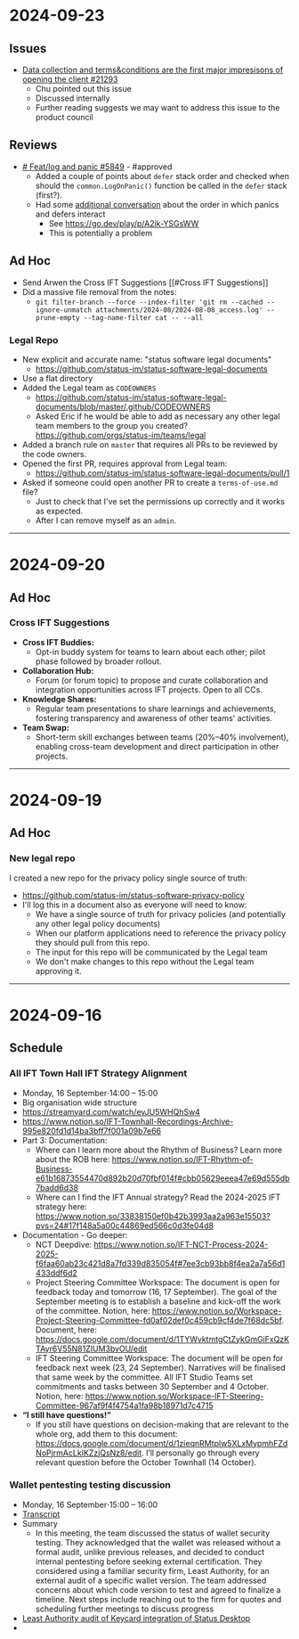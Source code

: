 # 2024-09-23
## Issues
- [Data collection and terms&conditions are the first major impresisons of opening the client #21293](https://github.com/status-im/status-mobile/issues/21293)
	- Chu pointed out this issue
	- Discussed internally
	- Further reading suggests we may want to address this issue to the product council

## Reviews
- [# Feat/log and panic #5849](https://github.com/status-im/status-go/pull/5849#pullrequestreview-2321567843) - #approved 
	- Added a couple of points about `defer` stack order and checked when should the `common.LogOnPanic()` function be called in the `defer` stack (first?).
	- Had some [additional conversation](https://github.com/status-im/status-go/pull/5849#discussion_r1771068007) about the order in which panics and defers interact
		- See https://go.dev/play/p/A2ik-YSGsWW
		- This is potentially a problem
## Ad Hoc

- Send Arwen the Cross IFT Suggestions [[#Cross IFT Suggestions]]
- Did a massive file removal from the notes:
	- `git filter-branch --force --index-filter 'git rm --cached --ignore-unmatch attachments/2024-08/2024-08-08_access.log' --prune-empty --tag-name-filter cat -- --all`
### Legal Repo
- New explicit and accurate name: "status software legal documents"
  - https://github.com/status-im/status-software-legal-documents
- Use a flat directory
- Added the Legal team as `CODEOWNERS`
  - https://github.com/status-im/status-software-legal-documents/blob/master/.github/CODEOWNERS
  - Asked Eric if he would be able to add as necessary any other legal team members to the group you created? https://github.com/orgs/status-im/teams/legal
- Added a branch rule on `master` that requires all PRs to be reviewed by the code owners.
- Opened the first PR, requires approval from Legal team:
  - https://github.com/status-im/status-software-legal-documents/pull/1
- Asked if someone could open another PR to create a `terms-of-use.md` file?
  - Just to check that I've set the permissions up correctly and it works as expected.
  - After I can remove myself as an `admin`.

---
# 2024-09-20

## Ad Hoc

### Cross IFT Suggestions

- **Cross IFT Buddies:**
	- Opt-in buddy system for teams to learn about each other; pilot phase followed by broader rollout.
- **Collaboration Hub:**
	- Forum (or forum topic) to propose and curate collaboration and integration opportunities across IFT projects. Open to all CCs.
- **Knowledge Shares:**
	- Regular team presentations to share learnings and achievements, fostering transparency and awareness of other teams' activities.
- **Team Swap:**
	- Short-term skill exchanges between teams (20%–40% involvement), enabling cross-team development and direct participation in other projects.

---
# 2024-09-19
## Ad Hoc
### New legal repo
I created a new repo for the privacy policy single source of truth:
- https://github.com/status-im/status-software-privacy-policy
- I'll log this in a document also as everyone will need to know:
	- We have a single source of truth for privacy policies (and potentially any other legal policy documents)
	- When our platform applications need to reference the privacy policy they should pull from this repo.
	- The input for this repo will be communicated by the Legal team
	- We don't make changes to this repo without the Legal team approving it.

---
# 2024-09-16

## Schedule
### **All IFT Town Hall** IFT Strategy Alignment

- Monday, 16 September⋅14:00 – 15:00
- Big organisation wide structure
- https://streamyard.com/watch/evJU5WHQhSw4
- https://www.notion.so/IFT-Townhall-Recordings-Archive-995e820fd1d14ba3bff7f001a09b7e66
- Part 3: Documentation:
	- Where can I learn more about the Rhythm of Business? Learn more about the ROB here: https://www.notion.so/IFT-Rhythm-of-Business-e61b16873554470d892b20d70fbf014f#cbb05629eeea47e69d555db7badd6d38
	- Where can I find the IFT Annual strategy? Read the 2024-2025 IFT strategy here: https://www.notion.so/33838150ef0b42b3993aa2a963e15503?pvs=24#17f148a5a00c44869ed566c0d3fe04d8
- Documentation - Go deeper:
	- NCT Deepdive: https://www.notion.so/IFT-NCT-Process-2024-2025-f6faa60ab23c421d8a7fd339d835054f#7ee3cb93bb8f4ea2a7a56d1433ddf6d2 
	- Project Steering Committee Workspace: The document is open for feedback today and tomorrow (16, 17 September). The goal of the September meeting is to establish a baseline and kick-off the work of the committee. Notion, here: https://www.notion.so/Workspace-Project-Steering-Committee-fd0af02def0c459cb9cf4de7f68dc5bf. Document, here: https://docs.google.com/document/d/1TYWvktmtgCtZykGmGiFxQzKTAyr6V55N81ZIUM3bvOU/edit 
	- IFT Steering Committee Workspace: The document will be open for feedback next week (23, 24 September). Narratives will be finalised that same week by the committee. All IFT Studio Teams set commitments and tasks between 30 September and 4 October. Notion, here: https://www.notion.so/Workspace-IFT-Steering-Committee-967af9f4f4754a1fa98b18971d7c4715
- __“I still have questions!”__
	- If you still have questions on decision-making that are relevant to the whole org, add them to this document: https://docs.google.com/document/d/1zieqnRMtplw5XLxMypmhFZdNoPjrmAcLkIKZzjQsNz8/edit. I’ll personally go through every relevant question before the October Townhall (14 October).
### Wallet pentesting testing discussion
- Monday, 16 September⋅15:00 – 16:00
- [Transcript](https://docs.google.com/document/d/1VSy2nGP42Wq51MrvYk7Pi_9tRgKa8-udzAB7F1eRe6k/edit#heading=h.ovdducvs67nx)
- Summary
	- In this meeting, the team discussed the status of wallet security testing. They acknowledged that the wallet was released without a formal audit, unlike previous releases, and decided to conduct internal pentesting before seeking external certification. They considered using a familiar security firm, Least Authority, for an external audit of a specific wallet version. The team addressed concerns about which code version to test and agreed to finalize a timeline. Next steps include reaching out to the firm for quotes and scheduling further meetings to discuss progress
- [Least Authority audit of Keycard integration of Status Desktop](https://github.com/status-im/least-authority-audit/blob/master/initial-report/Least%20Authority-%20Status%20Desktop%20Client%20and%20Keycard-go%20Initial%20Audit%20Report.pdf)
- 